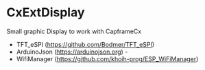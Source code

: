# CxExtDisplay

Small graphic Display to work with CapframeCx

 - TFT_eSPI (https://github.com/Bodmer/TFT_eSPI)
 - ArduinoJson (https://arduinojson.org) - 
 - WifiManager (https://github.com/khoih-prog/ESP_WiFiManager)
